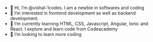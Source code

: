 - 👋 Hi, I’m @vishal-1codes. I am a newbie in softwares and coding
- 👀 I’m interested in frontend development as well as backend development.
- 🌱 I’m currently learning HTML, CSS, Javascript, Angular, Ionic and React. I explore and learn code from Codeacademy
- 💞️ I’m looking to learn more coding 






